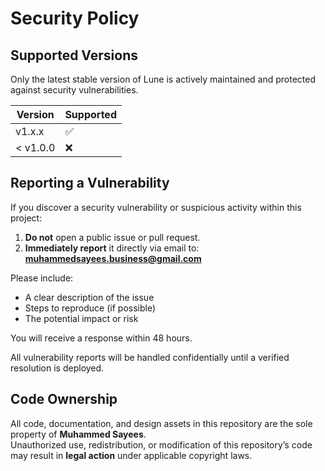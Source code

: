 # Security Policy

## Supported Versions

Only the latest stable version of Lune is actively maintained and protected against security vulnerabilities.

| Version | Supported |
|----------|------------|
| v1.x.x   | ✅ |
| < v1.0.0 | ❌ |

## Reporting a Vulnerability

If you discover a security vulnerability or suspicious activity within this project:

1. **Do not** open a public issue or pull request.
2. **Immediately report** it directly via email to:  
   **muhammedsayees.business@gmail.com**

Please include:
- A clear description of the issue
- Steps to reproduce (if possible)
- The potential impact or risk

You will receive a response within 48 hours.

All vulnerability reports will be handled confidentially until a verified resolution is deployed.

## Code Ownership

All code, documentation, and design assets in this repository are the sole property of **Muhammed Sayees**.  
Unauthorized use, redistribution, or modification of this repository’s code may result in **legal action** under applicable copyright laws.
